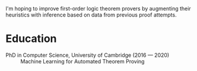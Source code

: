 I'm hoping to improve first-order logic theorem provers by augmenting their heuristics with inference based on data from previous proof attempts.

# Education

<dl>
  <dt>PhD in Computer Science, University of Cambridge (2016 &mdash; 2020)</dt>
  <dd>Machine Learning for Automated Theorem Proving</dd>
</dl>
